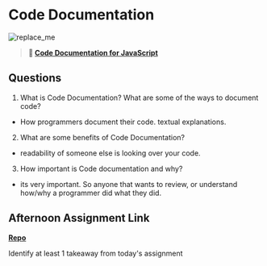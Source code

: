 # Code Documentation

![replace_me](https://codeworks.blob.core.windows.net/public/assets/img/illustrations/placeholder.svg)

> **📖 [Code Documentation for JavaScript](https://codeworksacademy.com/fs-student-guide/resources/wk7/02-JSDocs)**

## Questions

1. What is Code Documentation? What are some of the ways to document code?
  - How programmers document their code. textual explanations.
2. What are some benefits of Code Documentation?
  - readability of someone else is looking over your code.
3. How important is Code documentation and why?
  - its very important. So anyone that wants to review, or understand how/why a programmer did what they did.
## Afternoon Assignment Link

**[Repo](https://github.com/Parker-ward/<ASSIGNMENT_REPO>)**

Identify at least 1 takeaway from today's assignment
